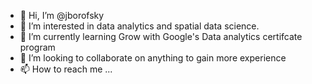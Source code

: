 - 👋 Hi, I’m @jborofsky
- 👀 I’m interested in data analytics and spatial data science.  
- 🌱 I’m currently learning Grow with Google's Data analytics certifcate program
- 💞️ I’m looking to collaborate on anything to gain more experience
- 📫 How to reach me ...

<!---
jborofsky/jborofsky is a ✨ special ✨ repository because its `README.md` (this file) appears on your GitHub profile.
You can click the Preview link to take a look at your changes.
--->
